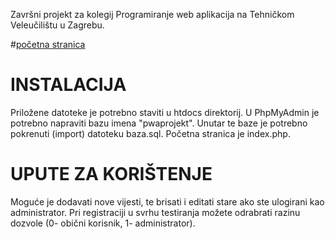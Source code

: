 Završni projekt za kolegij Programiranje web aplikacija na Tehničkom Veleučilištu u Zagrebu.

#[početna stranica](https://i.imgur.com/wDJ09hF.png)

# INSTALACIJA
Priložene datoteke je potrebno staviti u htdocs direktorij. U PhpMyAdmin je potrebno napraviti bazu imena "pwaprojekt".
Unutar te baze je potrebno pokrenuti (import) datoteku baza.sql. Početna stranica je index.php.

# UPUTE ZA KORIŠTENJE
Moguće je dodavati nove vijesti, te brisati i editati stare ako ste ulogirani kao administrator. 
Pri registraciji u svrhu testiranja možete odrabrati razinu dozvole (0- obični korisnik, 1- administrator).
